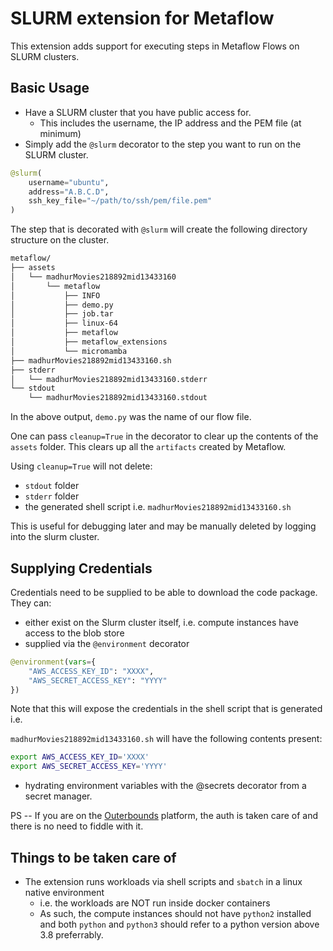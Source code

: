 # SLURM extension for Metaflow

This extension adds support for executing steps in Metaflow Flows on SLURM clusters.

## Basic Usage

- Have a SLURM cluster that you have public access for.
    - This includes the username, the IP address and the PEM file (at minimum)
- Simply add the `@slurm` decorator to the step you want to run on the SLURM cluster.

```py
@slurm(
    username="ubuntu",
    address="A.B.C.D",
    ssh_key_file="~/path/to/ssh/pem/file.pem"
)
```

The step that is decorated with `@slurm` will create the following directory structure on the cluster.

```bash
metaflow/
├── assets
│   └── madhurMovies218892mid13433160
│       └── metaflow
│           ├── INFO
│           ├── demo.py
│           ├── job.tar
│           ├── linux-64
│           ├── metaflow
│           ├── metaflow_extensions
│           └── micromamba
├── madhurMovies218892mid13433160.sh
├── stderr
│   └── madhurMovies218892mid13433160.stderr
└── stdout
    └── madhurMovies218892mid13433160.stdout
```

In the above output, `demo.py` was the name of our flow file.

One can pass `cleanup=True` in the decorator to clear up the contents of the `assets` folder.
This clears up all the `artifacts` created by Metaflow.

Using `cleanup=True` will not delete:
- `stdout` folder
- `stderr` folder
- the generated shell script i.e. `madhurMovies218892mid13433160.sh`

This is useful for debugging later and may be manually deleted by logging into the slurm cluster.

## Supplying Credentials

Credentials need to be supplied to be able to download the code package. They can:

- either exist on the Slurm cluster itself, i.e. compute instances have access to the blob store
- supplied via the `@environment` decorator

```py
@environment(vars={
    "AWS_ACCESS_KEY_ID": "XXXX",
    "AWS_SECRET_ACCESS_KEY": "YYYY"
})
```

Note that this will expose the credentials in the shell script that is generated i.e.

`madhurMovies218892mid13433160.sh` will have the following contents present:

```bash
export AWS_ACCESS_KEY_ID='XXXX'
export AWS_SECRET_ACCESS_KEY='YYYY'
```

- hydrating environment variables with the @secrets decorator from a secret manager.

PS -- If you are on the [Outerbounds](https://outerbounds.com/) platform, the auth is taken care of and there is no need to fiddle with it.

## Things to be taken care of

- The extension runs workloads via shell scripts and `sbatch` in a linux native environment
    - i.e. the workloads are NOT run inside docker containers
    - As such, the compute instances should not have `python2` installed and both `python` and `python3` should refer to a python version above 3.8 preferrably.
